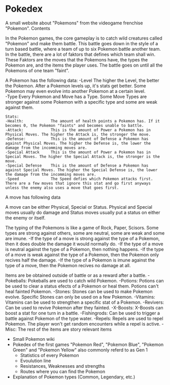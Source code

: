 # Pokedex

A small website about "Pokemons" from the videogame frenchise "Pokemon".
Contents

In the Pokemon games, the core gameplay is to catch wild creatures called "Pokemon" and make them battle.
This battle goes down in the style of a turn based battle, where a team of up to six Pokemon battle another team.
In the battle, there are a lot of faktors that defines which team shall win.
These Faktors are the moves that the Pokemons have, the types the Pokemon are, and the items the player uses.
The battle goes on until all the Pokemons of one team "faint".

A Pokemon has the following data:
    -Level              The higher the Level, the better the Pokemon. After a Pokemon levels up, it's stats get better. Some Pokemon may even evolve into another Pokemon at a certain level.  
    -Type               Every Pokemon and Move has a Type. Some Move Types are stronger against some Pokemon with a specific type and some are weak against them.

    Stats:
    -Health:            The amount of health points a Pokemon has. If it becomes 0, the Pokemon "faints" and becomes unable to battle.
    -Attack:            This is the amount of Power a Pokemon has in Physical Moves. The higher the Attack is, the stronger the move.
    -Defense:           This is the amount of Defense a Pokemon has against Physical Moves. The higher the Defense is, the lower the damage from the incomming moves are.
    -Special Attack     This is the amount of Power a Pokemon has in Special Moves. The higher the Special Attack is, the stronger is the move.
    -Special Defense    This is the amount of Defense a Pokemon has against Special Moves. The higher the Special Defense is, the lower the damage from the incomming moves are.
    -Speed              The Speed defies which Pokemon attacks first. There are a few moves that ignore this stat and go first anyways unless the enemy also uses a move that goes first.

A move has following data

A move can be either Physical, Special or Status.
Physical and Special moves usually do damage and Status moves usually put a status on either the enemy or itself.

The typing of the Pokemons is like a game of Rock, Paper, Scisors.
Some types are strong against others, some are neutral, some are weak and some are imune.
    -If the type of a move is strong against the type of a Pokemon, then it does double the damage it would normally do.
    -If the type of a move is neutral against the type of a Pokemon, then nothing happens.
    -If the type of a move is weak against the type of a Pokemon, then the Pokemon only recives half the damage.
    -If the type of a Pokemon is imune against the type of a move, then the Pokemon recives no damage at all.

Items are be obtained outside of battle or as a reward after a battle.
    -Pokeballs:     Pokeballs are used to catch wild Pokemon.
    -Potions:       Potions can be used to clear a status efects of a Pokemon or heal them. Potions can't heal fainted Pokemon.
    -Stones:        Stones can be used to make Pokemon evolve. Specific Stones can only be used on a few Pokemon.
    -Vitamins:      Vitamins can be used to strengthen a specific stat of a Pokemon.
    -Revivers:      Can be used to revive Pokemon after they fainted.
    -X-Boosts:      X-Boosts can boost a stat for one turn in a battle.
    -Fishingrods:   Can be used to trigger a battle against Pokemon of the type water.
    -Repels:        Repels are used to repel Pokemon. The player won't get random encounters while a repel is active.
    -Misc:          The rest of the items are story relevant items


- Small Pokemon wiki
- Pokedex of the first games "Pokemon Red", "Pokemon Blue", "Pokemon Green" and "Pokemon Yellow" also commonly referd to as Gen 1
    - Statistics of every Pokemon
    - Evoulution line 
    - Resistances, Weaknesses and strengths
    - Routes where you can find the Pokemon
- Explanation of Pokemon types (Common, Legendary, etc.)